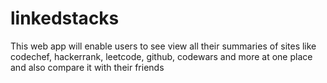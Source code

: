 # linkedstacks

This web app will enable users to see view all their summaries of sites like codechef, hackerrank, leetcode, github, codewars and more at one place and also compare it with their friends
